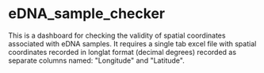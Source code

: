# eDNA_sample_checker
This is a dashboard for checking the validity of spatial coordinates associated with eDNA samples. It requires a single tab excel file with spatial coordinates recorded in longlat format (decimal degrees) recorded as separate columns named: "Longitude" and "Latitude".
